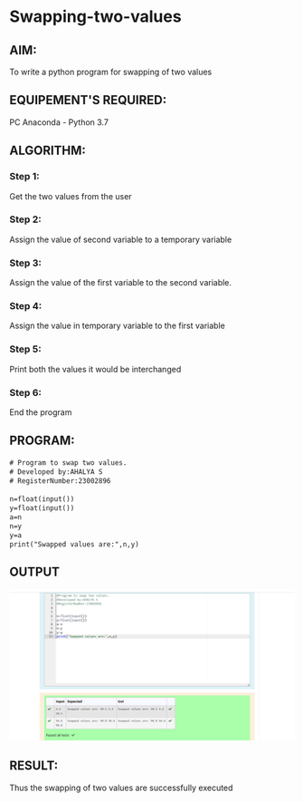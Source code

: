 # Swapping-two-values
## AIM:
To write a python program for swapping of two values
## EQUIPEMENT'S REQUIRED: 
PC
Anaconda - Python 3.7
## ALGORITHM: 
### Step 1:
Get the two values from the user
### Step 2: 
Assign the value of second variable to a temporary variable 
### Step 3: 
Assign the value of the first variable to the second variable.
### Step 4:  
Assign the value in temporary variable to the first variable
### Step 5: 
Print both the values it would be interchanged
### Step 6: 
End the program
## PROGRAM:
```
# Program to swap two values.
# Developed by:AHALYA S 
# RegisterNumber:23002896

n=float(input())
y=float(input())
a=n
n=y
y=a
print("Swapped values are:",n,y)
```
## OUTPUT
![output](swap.png)


## RESULT:
Thus the swapping of two values are successfully executed




